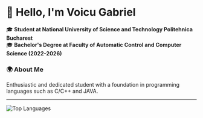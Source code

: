 # 👋 Hello, I'm Voicu Gabriel

🎓 **Student at National University of Science and Technology Politehnica Bucharest**  
🎓 **Bachelor's Degree at Faculty of Automatic Control and Computer Science (2022-2026)**  


### 🌍 About Me
Enthusiastic and dedicated student with a foundation in programming languages such as C/C++ and JAVA. 

---
![Top Languages](https://github-readme-stats.vercel.app/api/top-langs/?username=gabgvb&layout=compact&theme=radical)

